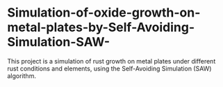 # Simulation-of-oxide-growth-on-metal-plates-by-Self-Avoiding-Simulation-SAW-
This project is a simulation of rust growth on metal plates under different rust conditions and elements, using the Self-Avoiding Simulation (SAW) algorithm.
